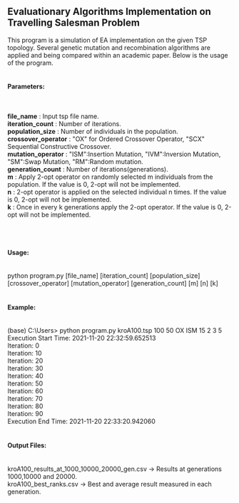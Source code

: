 ## Evaluationary Algorithms Implementation on Travelling Salesman Problem<br>
This program is a simulation of EA implementation on the given TSP topology. Several genetic mutation and recombination algorithms are applied and being compared within an academic paper. Below is the usage of the program. 
<br>
<br>

#### Parameters:
<br>

**file_name**          : Input tsp file name.<br>
**iteration_count**    : Number of iterations.<br>
**population_size**    : Number of individuals in the population.<br>
**crossover_operator** : "OX" for Ordered Crossover Operator, "SCX" Sequential Constructive Crossover.<br>
**mutation_operator**  : "ISM":Insertion Mutation, "IVM":Inversion Mutation, "SM":Swap Mutation, "RM":Random mutation.<br>
**generation_count**   : Number of iterations(generations).<br>
**m**                  : Apply 2-opt operator on randomly selected m individuals from the population. If the value is 0, 2-opt will not be implemented.<br>
**n**                  : 2-opt operator is applied on the selected individual n times. If the value is 0, 2-opt will not be implemented. <br>
**k**                  : Once in every k generations apply the 2-opt operator. If the value is 0, 2-opt will not be implemented.<br>

<br>
<br>

#### Usage:
<br>
python program.py [file_name] [iteration_count] [population_size] [crossover_operator] [mutation_operator] [generation_count] [m] [n] [k]<br>
<br>


#### Example:<br>
<br>
(base) C:\Users> python program.py kroA100.tsp 100 50 OX ISM 15 2 3 5<br>
Execution Start Time: 2021-11-20 22:32:59.652513<br>
Iteration: 0<br>
Iteration: 10<br>
Iteration: 20<br>
Iteration: 30<br>
Iteration: 40<br>
Iteration: 50<br>
Iteration: 60<br>
Iteration: 70<br>
Iteration: 80<br>
Iteration: 90<br>
Execution End Time: 2021-11-20 22:33:20.942060<br>
<br>

#### Output Files:
<br>
kroA100_results_at_1000_10000_20000_gen.csv     -> Results at generations 1000,10000 and 20000.<br>
kroA100_best_ranks.csv                          -> Best and average result measured in each generation. <br>
<br>
